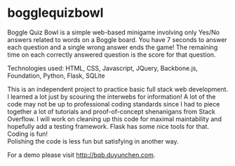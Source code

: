 bogglequizbowl
==============

Boggle Quiz Bowl is a simple web-based minigame involving only Yes/No
answers related to words on a Boggle board. You have 7 seconds to 
answer each question and a single wrong answer ends the game! 
The remaining time on each correctly answered question is the score for that
question.

Technologies used:
HTML, CSS, Javascript, JQuery, Backbone.js, Foundation, Python, Flask, SQLite

This is an independent project to practice basic full stack web development. 
I learned a lot just by scouring the interwebs for information!  A lot of the 
code may not be up to professional coding standards since I had to piece 
together a lot of tutorials and proof-of-concept shenanigans from Stack Overflow. 
I will work on  cleaning up this code for maximal maintability and hopefully add 
a testing framework. Flask has some nice tools for that. Coding is fun!  
Polishing the code is less fun but satisfying in another way.

For a demo please visit http://bqb.duyunchen.com.
